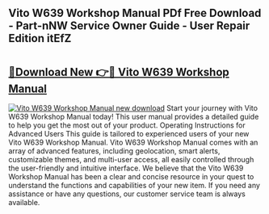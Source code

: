 ## Vito W639 Workshop Manual PDf Free Download - Part-nNW Service Owner Guide - User Repair Edition itEfZ

# <h2><a href="http://cf12913.oget.top/?id=Vito+W639+Workshop+Manual">🔗Download New 👉🔴 Vito W639 Workshop Manual</a></h2>

[![Vito W639 Workshop Manual new download](https://i.imgur.com/5g1atiW.png)](http://cf12913.oget.top/?id=Vito+W639+Workshop+Manual)
Start your journey with Vito W639 Workshop Manual today! This user manual provides a detailed guide to help you get the most out of your product. Operating Instructions for Advanced Users This guide is tailored to experienced users of your new Vito W639 Workshop Manual. Vito W639 Workshop Manual comes with an array of advanced features, including geolocation, smart alerts, customizable themes, and multi-user access, all easily controlled through the user-friendly and intuitive interface. We believe that the Vito W639 Workshop Manual has been a clear and concise resource in your quest to understand the functions and capabilities of your new item. If you need any assistance or have any questions, our customer service team is always available.

